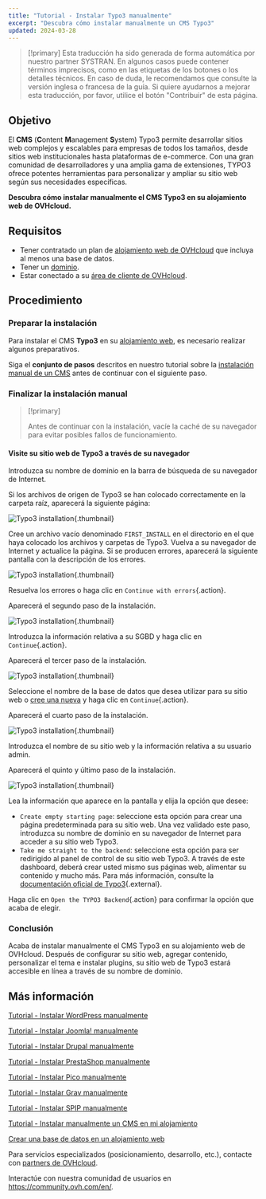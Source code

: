 ```yaml
---
title: "Tutorial - Instalar Typo3 manualmente"
excerpt: "Descubra cómo instalar manualmente un CMS Typo3"
updated: 2024-03-28
---
```


> [!primary]
> Esta traducción ha sido generada de forma automática por nuestro partner SYSTRAN. En algunos casos puede contener términos imprecisos, como en las etiquetas de los botones o los detalles técnicos. En caso de duda, le recomendamos que consulte la versión inglesa o francesa de la guía. Si quiere ayudarnos a mejorar esta traducción, por favor, utilice el botón "Contribuir" de esta página.
>

## Objetivo

El **CMS** (**C**ontent **M**anagement **S**ystem) Typo3 permite desarrollar sitios web complejos y escalables para empresas de todos los tamaños, desde sitios web institucionales hasta plataformas de e-commerce. Con una gran comunidad de desarrolladores y una amplia gama de extensiones, TYPO3 ofrece potentes herramientas para personalizar y ampliar su sitio web según sus necesidades específicas.

**Descubra cómo instalar manualmente el CMS Typo3 en su alojamiento web de OVHcloud.**

## Requisitos

- Tener contratado un plan de [alojamiento web de OVHcloud](https://www.ovhcloud.com/es-es/web-hosting/) que incluya al menos una base de datos.
- Tener un [dominio](https://www.ovhcloud.com/es-es/domains/).
- Estar conectado a su [área de cliente de OVHcloud](/links/manager).

## Procedimiento

### Preparar la instalación

Para instalar el CMS **Typo3** en su [alojamiento web](https://www.ovhcloud.com/es-es/web-hosting/), es necesario realizar algunos preparativos.

Siga el **conjunto de pasos** descritos en nuestro tutorial sobre la [instalación manual de un CMS](/pages/web_cloud/web_hosting/cms_manual_installation) antes de continuar con el siguiente paso.

### Finalizar la instalación manual

> [!primary]
>
> Antes de continuar con la instalación, vacíe la caché de su navegador para evitar posibles fallos de funcionamiento.
>

#### Visite su sitio web de Typo3 a través de su navegador

Introduzca su nombre de dominio en la barra de búsqueda de su navegador de Internet.

Si los archivos de origen de Typo3 se han colocado correctamente en la carpeta raíz, aparecerá la siguiente página:

![Typo3 installation](images/install_step_one.png){.thumbnail}

Cree un archivo vacío denominado `FIRST_INSTALL` en el directorio en el que haya colocado los archivos y carpetas de Typo3. Vuelva a su navegador de Internet y actualice la página. Si se producen errores, aparecerá la siguiente pantalla con la descripción de los errores.

![Typo3 installation](images/install_step_2_error.png){.thumbnail}

Resuelva los errores o haga clic en `Continue with errors`{.action}.

Aparecerá el segundo paso de la instalación.

![Typo3 installation](images/install_step_2.png){.thumbnail}

Introduzca la información relativa a su SGBD y haga clic en `Continue`{.action}.

Aparecerá el tercer paso de la instalación.

![Typo3 installation](images/install_step_3.png){.thumbnail}

Seleccione el nombre de la base de datos que desea utilizar para su sitio web o [cree una nueva](/pages/web_cloud/web_hosting/sql_create_database) y haga clic en `Continue`{.action}.

Aparecerá el cuarto paso de la instalación.

![Typo3 installation](images/install_step_4.png){.thumbnail}

Introduzca el nombre de su sitio web y la información relativa a su usuario admin.

Aparecerá el quinto y último paso de la instalación.

![Typo3 installation](images/install_step_5.png){.thumbnail}

Lea la información que aparece en la pantalla y elija la opción que desee:

- `Create empty starting page`: seleccione esta opción para crear una página predeterminada para su sitio web. Una vez validado este paso, introduzca su nombre de dominio en su navegador de Internet para acceder a su sitio web Typo3.
- `Take me straight to the backend`: seleccione esta opción para ser redirigido al panel de control de su sitio web Typo3. A través de este dashboard, deberá crear usted mismo sus páginas web, alimentar su contenido y mucho más. Para más información, consulte la [documentación oficial de Typo3](https://docs.typo3.org/Home/GettingStarted.html){.external}.

Haga clic en `Open the TYPO3 Backend`{.action} para confirmar la opción que acaba de elegir.

### Conclusión

Acaba de instalar manualmente el CMS Typo3 en su alojamiento web de OVHcloud. Después de configurar su sitio web, agregar contenido, personalizar el tema e instalar plugins, su sitio web de Typo3 estará accesible en línea a través de su nombre de dominio.

## Más información <a name="go-further"></a>

[Tutorial - Instalar WordPress manualmente](/pages/web_cloud/web_hosting/cms_manual_installation_wordpress)

[Tutorial - Instalar Joomla! manualmente](/pages/web_cloud/web_hosting/cms_manual_installation_joomla)

[Tutorial - Instalar Drupal manualmente](/pages/web_cloud/web_hosting/cms_manual_installation_drupal)

[Tutorial - Instalar PrestaShop manualmente](/pages/web_cloud/web_hosting/cms_manual_installation_prestashop)

[Tutorial - Instalar Pico manualmente](/pages/web_cloud/web_hosting/cms_manual_installation_pico)

[Tutorial - Instalar Grav manualmente](/pages/web_cloud/web_hosting/cms_manual_installation_grav)

[Tutorial - Instalar SPIP manualmente](/pages/web_cloud/web_hosting/cms_manual_installation_spip)

[Tutorial - Instalar manualmente un CMS en mi alojamiento](/pages/web_cloud/web_hosting/cms_manual_installation)

[Crear una base de datos en un alojamiento web](/pages/web_cloud/web_hosting/sql_create_database)
 
Para servicios especializados (posicionamiento, desarrollo, etc.), contacte con [partners de OVHcloud](https://partner.ovhcloud.com/es-es/directory/).
 
Interactúe con nuestra comunidad de usuarios en <https://community.ovh.com/en/>.